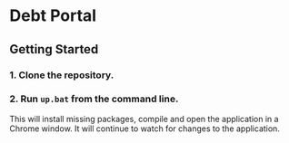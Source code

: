
Debt Portal
===========

## Getting Started

### 1. Clone the repository.  
### 2. Run `up.bat` from the command line.
This will install missing packages, compile and open the application in a Chrome window.  It will continue to watch for changes to the application.